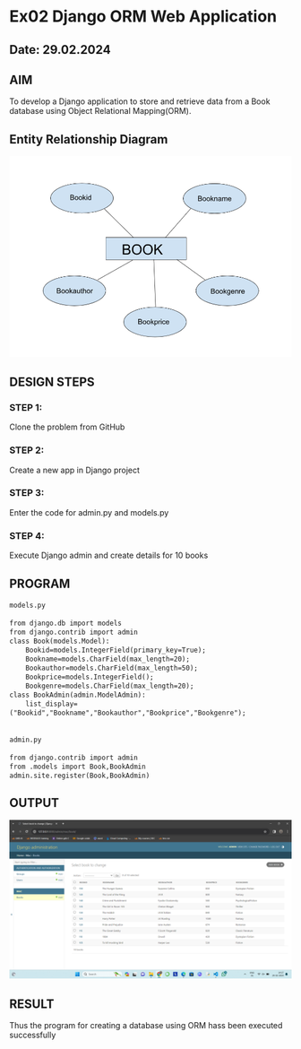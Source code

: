 # Ex02 Django ORM Web Application
## Date: 29.02.2024

## AIM
To develop a Django application to store and retrieve data from a Book database using Object Relational Mapping(ORM).

## Entity Relationship Diagram

![alt text](<nei/nei/Entity diagram.png>)

## DESIGN STEPS

### STEP 1:
Clone the problem from GitHub

### STEP 2:
Create a new app in Django project

### STEP 3:
Enter the code for admin.py and models.py

### STEP 4:
Execute Django admin and create details for 10 books

## PROGRAM

```
models.py

from django.db import models
from django.contrib import admin 
class Book(models.Model):
    Bookid=models.IntegerField(primary_key=True);
    Bookname=models.CharField(max_length=20);
    Bookauthor=models.CharField(max_length=50);
    Bookprice=models.IntegerField();
    Bookgenre=models.CharField(max_length=20);
class BookAdmin(admin.ModelAdmin):
    list_display=("Bookid","Bookname","Bookauthor","Bookprice","Bookgenre");


admin.py

from django.contrib import admin
from .models import Book,BookAdmin
admin.site.register(Book,BookAdmin)
```
## OUTPUT

![alt text](<nei/nei/Website Book link.png>)


## RESULT
Thus the program for creating a database using ORM hass been executed successfully
